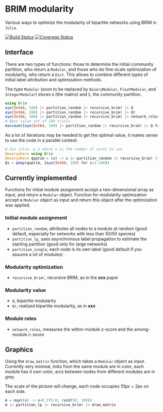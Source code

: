 # BRIM modularity

Various ways to optimize the modularity of bipartite networks using BRIM in
`Julia`.

[![Build Status](https://travis-ci.org/tpoisot/Brim.jl.svg)](https://travis-ci.org/tpoisot/Brim.jl)
[![Coverage Status](https://coveralls.io/repos/tpoisot/Brim.jl/badge.png)](https://coveralls.io/r/tpoisot/Brim.jl)

## Interface

There are two types of functions: those to determine the initial community
partition, who return a `Modular`, and those who do fine-scale optimization
of modularity, who return a `Dict`. This allows to combine different types
of initial label attribution and optimization methods.

The type `Modular` (soon to be replaced by `BinaryModular`, `FloatModular`,
and `IntegerModular`) stores `A` (the matrix) and `S`, the community partition.

``` julia
using Brim
eye(Int64, 100) |> partition_random |> recursive_brim! |> Q
eye(Int64, 100) |> partition_random |> recursive_brim! |> Qr
eye(Int64, 100) |> partition_random |> recursive_brim! |> network_roles
# Best value out of 100 trials
maximum([eye(Int64, 100) |> partition_random |> recursive_brim! |> Q for i in 1:100])
```

As a lot of iterations may be needed to get the optimal value, it makes
sense to use the code in a parallel context:

~~~ julia
# Use julia -p n where n is the number of cores to use
@everywhere using Brim
@everywhere qoptim = (x) -> x |> partition_random |> recursive_brim! |> Q
Qs = pmap(qoptim, [eye(Int64, 100) for i=1:100])
~~~

## Currently implemented

Functions for initial module assignment accept a two-dimensional array as input,
and return a `Modular` object. Function for modularity optimization accept
a `Modular` object as input and return this object after the optimization
was applied.

### Initial module assignment

- `partition_random`, attributes all nodes to a module at random (good default, especially for networks with less than 50/50 species)
- `partition_lp`, uses asynchronous label propagation to estimate the starting partition (good only for large networks)
- `partition_single`, each node is its own label (good default if you assume a lot of modules)

### Modularity optimization

- `recursive_brim!`, recursive BRIM, as in the **xxx** paper

### Modularity value

- `Q`, bipartite modularity
- `Qr`, realized bipartite modularity, as in **xxx**

### Module roles

* `network_roles`, measures the within-module z-score and the among-module c-score

## Graphics

Using the `draw_matrix` function, which takes a `Modular` object as
input. Currently very minimal, links from the same module are in color, each
module has it own color, arcs between nodes from different modules are in grey.

The scale of the picture will change, each node occupies 10px + 2px on
each side.

``` julia
A = map((x) -> x<0.2?1:0, rand(50, 100))
A |> partition_lp |> recursive_brim! |> draw_matrix
```
